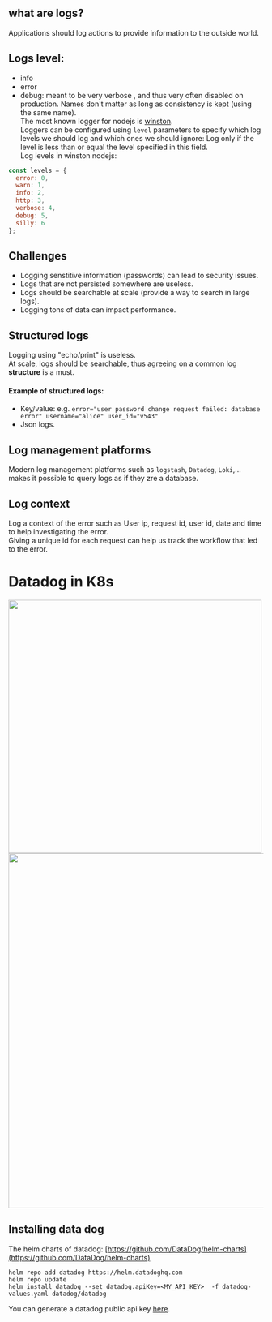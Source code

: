 

## what are logs?
Applications should log actions to provide information to the outside world.
## Logs level:
* info
* error
* debug: meant to be very verbose , and thus very often disabled on production.
Names don't matter as long as consistency is kept (using the same name). <br>
The most known logger for nodejs is [winston](https://www.npmjs.com/package/winston). <br>
Loggers can be configured using `level` parameters to specify which log levels we should log and which ones we should ignore: 
Log only if the level is less than or equal the level specified in this field.<br>
Log levels in winston nodejs:
```js
const levels = {
  error: 0,
  warn: 1,
  info: 2,
  http: 3,
  verbose: 4,
  debug: 5,
  silly: 6
};
```
## Challenges
* Logging senstitive information (passwords) can lead to security issues.
* Logs that are not persisted somewhere are useless. 
* Logs should be searchable at scale (provide a way to search in large logs).
* Logging tons of data can impact performance. 

## Structured logs
Logging using "echo/print" is useless.<br>
At scale, logs should be searchable, thus agreeing on a common log <b>structure</b> is a must. <br>
#### Example of structured logs:
* Key/value: e.g. `error="user password change request failed: database error" username="alice" user_id="v543"`
* Json logs.

## Log management platforms
Modern log management platforms such as `logstash`, `Datadog`, `Loki`,... makes it possible to query logs as if they zre a database.

## Log context
Log a context of the error such as User ip, request id, user id, date and time to help investigating the error. <br>
Giving a unique id for each request can help us track the workflow that led to the error.


# Datadog in K8s
<img src="https://user-images.githubusercontent.com/53778545/209701384-34ce5ca8-bb19-4e8e-a310-a7a2b8008377.png" style="width:500px">
<img src="https://user-images.githubusercontent.com/53778545/209701489-bfcb798d-cd86-43ca-a33c-09c1854fab7f.png" style="width:700px">

## Installing data dog
The helm charts of datadog: [https://github.com/DataDog/helm-charts](https://github.com/DataDog/helm-charts)
```
helm repo add datadog https://helm.datadoghq.com
helm repo update
helm install datadog --set datadog.apiKey=<MY_API_KEY>  -f datadog-values.yaml datadog/datadog
```
You can generate a datadog public api key [here](https://app.datadoghq.eu/personal-settings/application-keys).
